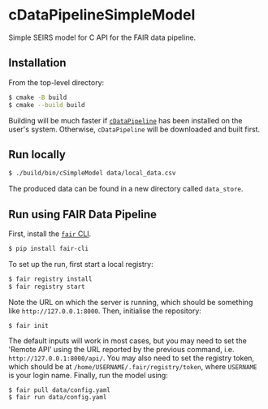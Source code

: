 # cDataPipelineSimpleModel

Simple SEIRS model for C API for the FAIR data pipeline.

## Installation

From the top-level directory:

```bash
$ cmake -B build
$ cmake --build build
```

Building will be much faster if
[`cDataPipeline`](https://github.com/PlasmaFAIR/cDataPipeline) has been installed
on the user's system. Otherwise, `cDataPipeline` will be downloaded and built first.

## Run locally

```bash
$ ./build/bin/cSimpleModel data/local_data.csv
```

The produced data can be found in a new directory called `data_store`.

## Run using FAIR Data Pipeline


First, install the [`fair` CLI](https://github.com/FAIRDataPipeline/FAIR-CLI).

```bash
$ pip install fair-cli
```

To set up the run, first start a local registry:

```bash
$ fair registry install
$ fair registry start
```

Note the URL on which the server is running, which should be something like
`http://127.0.0.1:8000`. Then, initialise the repository:

```
$ fair init
```

The default inputs will work in most cases, but you may need to set the 'Remote API'
using the URL reported by the previous command, i.e. `http://127.0.0.1:8000/api/`.
You may also need to set the registry token, which should be at
`/home/USERNAME/.fair/registry/token`, where `USERNAME` is your login name. Finally,
run the model using:

```
$ fair pull data/config.yaml
$ fair run data/config.yaml
```

